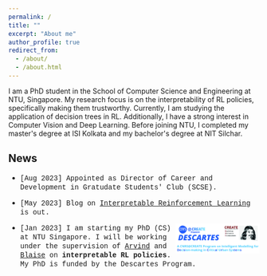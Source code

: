 ```yaml
---
permalink: /
title: ""
excerpt: "About me"
author_profile: true
redirect_from: 
  - /about/
  - /about.html
---
```


I am a PhD student in the School of Computer Science and Engineering at NTU, Singapore. My research focus is on the interpretability of RL policies, specifically making them trustworthy. Currently, I am studying the application of decision trees in RL. Additionally, I have a strong interest in Computer Vision and Deep Learning. Before joining NTU, I completed my master's degree at ISI Kolkata and my bachelor's degree at NIT Silchar. 
<!-- **Coming Soon!**: my first [blog](/posts/2023/05/blog-post-irl/) on Interpretability of RL policies.
{: .notice} -->


## News
* <span style="font-family: Courier New;">[Aug 2023] Appointed as Director of Career and Development in Gratudate Students' Club (SCSE).</span>

* <span style="font-family: Courier New;">[May 2023] Blog on [Interpretable Reinforcement Learning](/posts/2023/05/blog-post-irl/) is out.</span>

* <img src="/files/descartes_logo.jpg"  width="35%" alt="descartes logo" align="right"><span style="font-family: Courier New;">\[Jan 2023\] I am starting my PhD (CS) at NTU Singapore. I will be working under the supervision of [Arvind](https://personal.ntu.edu.sg/arvinde/) and [Blaise](https://perso.crans.org/genest/) on **interpretable RL policies**. My PhD is funded by the Descartes Program.</span>





